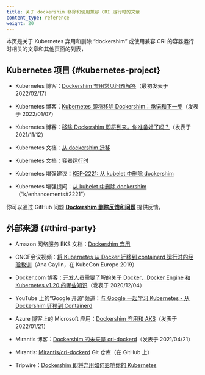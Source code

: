 ```yaml
---
title: 关于 dockershim 移除和使用兼容 CRI 运行时的文章
content_type: reference
weight: 20
---
```


<!-- 
title: Articles on dockershim Removal and on Using CRI-compatible Runtimes
content_type: reference
weight: 20
-->

<!-- overview -->
<!-- 
This is a list of articles and other pages that are either
about the Kubernetes' deprecation and removal of _dockershim_,
or about using CRI-compatible container runtimes, in connection
with that removal.
-->
本页是关于 Kubernetes 弃用和删除 “dockershim”
或使用兼容 CRI 的容器运行时相关的文章和其他页面的列表，
<!-- body -->

<!-- 
## Kubernetes project

* Kubernetes blog: [Dockershim Removal FAQ](/blog/2022/02/17/dockershim-faq/) (originally published 2022/02/17)

* Kubernetes blog: [Kubernetes is Moving on From Dockershim: Commitments and Next Steps](/blog/2022/01/07/kubernetes-is-moving-on-from-dockershim/) (published 2022/01/07)

* Kubernetes blog: [Dockershim removal is coming. Are you ready?](/blog/2021/11/12/are-you-ready-for-dockershim-removal/) (published 2021/11/12)

* Kubernetes documentation: [Migrating from dockershim](/docs/tasks/administer-cluster/migrating-from-dockershim/)

* Kubernetes documentation: [Container runtimes](/docs/setup/production-environment/container-runtimes/)

* Kubernetes enhancement proposal: [KEP-2221: Removing dockershim from kubelet](https://github.com/kubernetes/enhancements/blob/master/keps/sig-node/2221-remove-dockershim/README.md)

* Kubernetes enhancement proposal issue: [Removing dockershim from kubelet](https://github.com/kubernetes/enhancements/issues/2221) (_k/enhancements#2221_)
-->

## Kubernetes 项目 {#kubernetes-project}

* Kubernetes 博客：[Dockershim 弃用常见问题解答](/zh/blog/2022/02/17/dockershim-faq/)（最初发表于 2022/02/17）

* Kubernetes 博客：[Kubernetes 即将移除 Dockershim：承诺和下一步](/blog/2022/01/07/kubernetes-is-moving-on-from-dockershim/)（发表于 2022/01/07）

* Kubernetes 博客：[移除 Dockershim 即将到来。你准备好了吗？](/zh/blog/2021/11/12/are-you-ready-for-dockershim-removal/)（发表于  2021/11/12）

* Kubernetes 文档：[从 dockershim 迁移](/zh/docs/tasks/administer-cluster/migrating-from-dockershim/)

* Kubernetes 文档：[容器运行时](/zh/docs/setup/production-environment/container-runtimes/)

* Kubernetes 增强建议：[KEP-2221: 从 kubelet 中删除 dockershim](https://github.com/kubernetes/enhancements/blob/master/keps/sig-node/2221-remove-dockershim/README.md)

* Kubernetes 增强提问：[从 kubelet 中删除 dockershim](https://github.com/kubernetes/enhancements/issues/2221)（“k/enhancements#2221”）

<!--
You can provide feedback via the GitHub issue [**Dockershim removal feedback & issues**](https://github.com/kubernetes/kubernetes/issues/106917).
-->
你可以通过 GitHub 问题
[**Dockershim 删除反馈和问题**](https://github.com/kubernetes/kubernetes/issues/106917) 提供反馈。

<!-- 
## External sources {#third-party}

* Amazon Web Services EKS documentation: [Dockershim deprecation](https://docs.aws.amazon.com/eks/latest/userguide/dockershim-deprecation.html)

* CNCF conference video: [Lessons Learned Migrating Kubernetes from Docker to containerd Runtime](https://www.youtube.com/watch?v=uDOu6rK4yOk) (Ana Caylin, at KubeCon Europe 2019)

* Docker.com blog: [What developers need to know about Docker, Docker Engine, and Kubernetes v1.20](https://www.docker.com/blog/what-developers-need-to-know-about-docker-docker-engine-and-kubernetes-v1-20/) (published 2020/12/04)

* "_Google Open Source_" channel on YouTube: [Learn Kubernetes with Google - Migrating from Dockershim to Containerd](https://youtu.be/fl7_4hjT52g)

* Microsoft Apps on Azure blog: [Dockershim deprecation and AKS](https://techcommunity.microsoft.com/t5/apps-on-azure-blog/dockershim-deprecation-and-aks/ba-p/3055902) (published 2022/01/21)

* Mirantis blog: [The Future of Dockershim is cri-dockerd](https://www.mirantis.com/blog/the-future-of-dockershim-is-cri-dockerd/) (published 2021/04/21)

* Mirantis: [Mirantis/cri-dockerd](https://github.com/Mirantis/cri-dockerd) Git repository (on GitHub)

* Tripwire: [How Dockershim’s Forthcoming Deprecation Affects Your Kubernetes](https://www.tripwire.com/state-of-security/security-data-protection/cloud/how-dockershim-forthcoming-deprecation-affects-your-kubernetes/)
-->
## 外部来源 {#third-party}

* Amazon 网络服务 EKS 文档：[Dockershim 弃用](https://docs.aws.amazon.com/eks/latest/userguide/dockershim-deprecation.html)

* CNCF会议视频：[将 Kubernetes 从 Docker 迁移到 containerd 运行时的经验教训](https://www.docker.com/blog/what-developers-need-to-know-about-docker-docker-engine-and-kubernetes-v1-20/)（Ana Caylin，在 KubeCon Europe 2019）

* Docker.com 博客：[开发人员需要了解的关于 Docker、Docker Engine 和 Kubernetes v1.20 的哪些知识](https://www.docker.com/blog/what-developers-need-to-know-about-docker-docker-engine-and-kubernetes-v1-20/)（发表于 2020/12/04）

* YouTube 上的“Google 开源”频道：[与 Google 一起学习 Kubernetes - 从 Dockershim 迁移到 Containerd](https://youtu.be/fl7_4hjT52g)

* Azure 博客上的 Microsoft 应用：[Dockershim 弃用和 AKS](https://techcommunity.microsoft.com/t5/apps-on-azure-blog/dockershim-deprecation-and-aks/ba-p/3055902)（发表于 2022/01/21）

* Mirantis 博客：[Dockershim 的未来是 cri-dockerd](https://www.mirantis.com/blog/the-future-of-dockershim-is-cri-dockerd/)（发表于 2021/04/21）

* Mirantis: [Mirantis/cri-dockerd](https://github.com/Mirantis/cri-dockerd) Git 仓库（在 GitHub 上）

* Tripwire：[Dockershim 即将弃用如何影响你的 Kubernetes](https://www.tripwire.com/state-of-security/security-data-protection/cloud/how-dockershim-forthcoming-deprecation-affects-your-kubernetes/)
